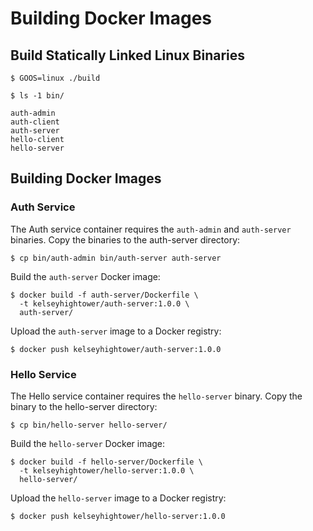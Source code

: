 # Building Docker Images

## Build Statically Linked Linux Binaries

```
$ GOOS=linux ./build
```

```
$ ls -1 bin/
```

```
auth-admin
auth-client
auth-server
hello-client
hello-server
```

## Building Docker Images

### Auth Service

The Auth service container requires the `auth-admin` and `auth-server`
binaries. Copy the binaries to the auth-server directory: 

```
$ cp bin/auth-admin bin/auth-server auth-server
```

Build the `auth-server` Docker image:

```
$ docker build -f auth-server/Dockerfile \
  -t kelseyhightower/auth-server:1.0.0 \
  auth-server/
```

Upload the `auth-server` image to a Docker registry:

```
$ docker push kelseyhightower/auth-server:1.0.0
```

### Hello Service

The Hello service container requires the `hello-server` binary. Copy the
binary to the hello-server directory:

```
$ cp bin/hello-server hello-server/
```

Build the `hello-server` Docker image:

```
$ docker build -f hello-server/Dockerfile \
  -t kelseyhightower/hello-server:1.0.0 \
  hello-server/
```

Upload the `hello-server` image to a Docker registry:

```
$ docker push kelseyhightower/hello-server:1.0.0
```
